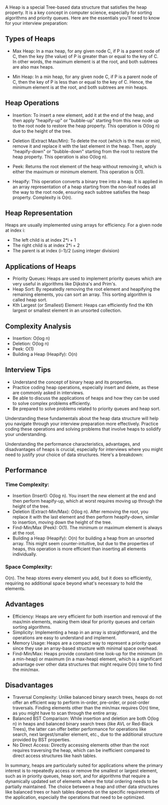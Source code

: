 A Heap is a special Tree-based data structure that satisfies the heap property. It is a key concept in computer science, especially for sorting algorithms and priority queues. Here are the essentials you'll need to know for your interview preparation:

## Types of Heaps

- Max Heap: In a max heap, for any given node C, if P is a parent node of C, then the key (the value) of P is greater than or equal to the key of C. In other words, the maximum element is at the root, and both subtrees are also max heaps.

- Min Heap: In a min heap, for any given node C, if P is a parent node of C, then the key of P is less than or equal to the key of C. Hence, the minimum element is at the root, and both subtrees are min heaps.

## Heap Operations

- Insertion: To insert a new element, add it at the end of the heap, and then apply "heapify-up" or "bubble-up" starting from this new node up to the root node to restore the heap property. This operation is O(log n) due to the height of the tree.

- Deletion (Extract Max/Min): To delete the root (which is the max or min), remove it and replace it with the last element in the heap. Then, apply "heapify-down" or "bubble-down" starting from the root to restore the heap property. This operation is also O(log n).

- Peek: Returns the root element of the heap without removing it, which is either the maximum or minimum element. This operation is O(1).

- Heapify: This operation converts a binary tree into a heap. It is applied in an array representation of a heap starting from the non-leaf nodes all the way to the root node, ensuring each subtree satisfies the heap property. Complexity is O(n).

## Heap Representation

Heaps are usually implemented using arrays for efficiency. For a given node at index i:

- The left child is at index 2*i + 1
- The right child is at index 2*i + 2
- The parent is at index (i-1)/2 (using integer division)

## Applications of Heaps

- Priority Queues: Heaps are used to implement priority queues which are very useful in algorithms like Dijkstra's and Prim's.
- Heap Sort: By repeatedly removing the root element and heapifying the remaining elements, you can sort an array. This sorting algorithm is called heap sort.
- Kth Largest (or Smallest) Element: Heaps can efficiently find the Kth largest or smallest element in an unsorted collection.

## Complexity Analysis
 
- Insertion: O(log n)
- Deletion: O(log n)
- Peek: O(1)
- Building a Heap (Heapify): O(n)

## Interview Tips

- Understand the concept of binary heap and its properties.
- Practice coding heap operations, especially insert and delete, as these are commonly asked in interviews.
- Be able to discuss the applications of heaps and how they can be used to solve complex problems efficiently.
- Be prepared to solve problems related to priority queues and heap sort.

Understanding these fundamentals about the heap data structure will help you navigate through your interview preparation more effectively. Practice coding these operations and solving problems that involve heaps to solidify your understanding.

Understanding the performance characteristics, advantages, and disadvantages of heaps is crucial, especially for interviews where you might need to justify your choice of data structures. Here's a breakdown:

## Performance

### Time Complexity:

- Insertion (Insert): O(log n). You insert the new element at the end and then perform heapify-up, which at worst requires moving up through the height of the tree.
- Deletion (Extract-Min/Max): O(log n). After removing the root, you replace it with the last element and then perform heapify-down, similar to insertion, moving down the height of the tree.
- Find-Min/Max (Peek): O(1). The minimum or maximum element is always at the root.
- Building a Heap (Heapify): O(n) for building a heap from an unsorted array. This might seem counter-intuitive, but due to the properties of heaps, this operation is more efficient than inserting all elements individually.

### Space Complexity:

O(n). The heap stores every element you add, but it does so efficiently, requiring no additional space beyond what's necessary to hold the elements.

## Advantages

- Efficiency: Heaps are very efficient for both insertion and removal of the max/min elements, making them ideal for priority queues and certain sorting algorithms.
- Simplicity: Implementing a heap in an array is straightforward, and the operations are easy to understand and implement.
- Memory Usage: Heaps are a compact way to represent a priority queue since they use an array-based structure with minimal space overhead.
- Find-Min/Max: Heaps provide constant-time look-up for the minimum (in a min-heap) or maximum (in a max-heap) element, which is a significant advantage over other data structures that might require O(n) time to find the min/max.

## Disadvantages

- Traversal Complexity: Unlike balanced binary search trees, heaps do not offer an efficient way to perform in-order, pre-order, or post-order traversals. Finding elements other than the min/max requires O(n) time, as you might have to scan through the entire array.
- Balanced BST Comparison: While insertion and deletion are both O(log n) in heaps and balanced binary search trees (like AVL or Red-Black Trees), the latter can offer better performance for operations like search, next largest/smaller element, etc., due to the additional structure provided by BST properties.
- No Direct Access: Directly accessing elements other than the root requires traversing the heap, which can be inefficient compared to direct access structures like hash tables.

In summary, heaps are particularly suited for applications where the primary interest is to repeatedly access or remove the smallest or largest element, such as in priority queues, heap sort, and for algorithms that require a dynamically updated set of elements where the total ordering needs to be partially maintained. The choice between a heap and other data structures like balanced trees or hash tables depends on the specific requirements of the application, especially the operations that need to be optimized.